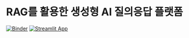 # RAG를 활용한 생성형 AI 질의응답 플랫폼
[![Binder](https://mybinder.org/badge_logo.svg)](https://mybinder.org/v2/gh/kwater-interns-2409/GenAI_RAG_Docu_Summary_Project/HEAD?labpath=.%2Frag_notebook.ipynb)
[![Streamlit App](https://static.streamlit.io/badges/streamlit_badge_black_white.svg)](https://genairagdocusummaryproject-bcts6oh7xsft8mjq9zrkk2.streamlit.app)
